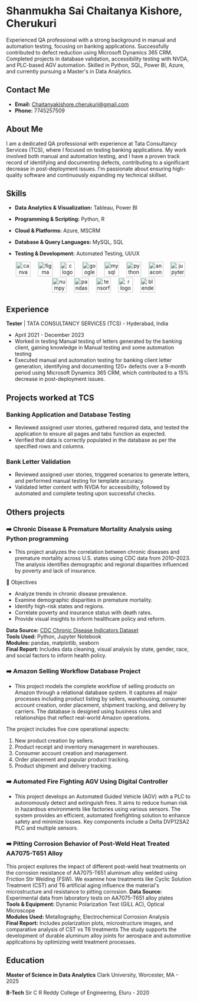 # Shanmukha Sai Chaitanya Kishore, Cherukuri

Experienced QA professional with a strong background in manual and automation testing, focusing on banking applications. Successfully contributed to defect reduction using Microsoft Dynamics 365 CRM. Completed projects in database validation, accessibility testing with NVDA, and PLC-based AGV automation. Skilled in Python, SQL, Power BI, Azure, and currently pursuing a Master's in Data Analytics.

## Contact Me
* **Email:** Chaitanyakishore.cherukuri@gmail.com 
* **Phone:** 7745257509 

## About Me

I am a dedicated QA professional with experience at Tata Consultancy Services (TCS), where I focused on testing banking applications. My work involved both manual and automation testing, and I have a proven track record of identifying and documenting defects, contributing to a significant decrease in post-deployment issues. I'm passionate about ensuring high-quality software and continuously expanding my technical skillset.

## Skills

* **Data Analytics & Visualization:** Tableau, Power BI
* **Programming & Scripting:** Python, R 
* **Cloud & Platforms:** Azure, MSCRM 
* **Database & Query Languages:** MySQL, SQL 
* **Testing & Development:** Automated Testing, UI/UX

  <div align="center">
  <img src="https://cdn.jsdelivr.net/gh/devicons/devicon/icons/canva/canva-original.svg" height="40" alt="canva logo"  />
  <img width="12" />
  <img src="https://cdn.jsdelivr.net/gh/devicons/devicon/icons/figma/figma-original.svg" height="40" alt="figma logo"  />
  <img width="12" />
  <img src="https://cdn.jsdelivr.net/gh/devicons/devicon/icons/c/c-original.svg" height="40" alt="c logo"  />
  <img width="12" />
  <img src="https://cdn.jsdelivr.net/gh/devicons/devicon/icons/google/google-original.svg" height="40" alt="google logo"  />
  <img width="12" />
  <img src="https://cdn.jsdelivr.net/gh/devicons/devicon/icons/mysql/mysql-original.svg" height="40" alt="mysql logo"  />
  <img width="12" />
  <img src="https://cdn.jsdelivr.net/gh/devicons/devicon/icons/python/python-original.svg" height="40" alt="python logo"  />
  <img width="12" />
  <img src="https://cdn.jsdelivr.net/gh/devicons/devicon/icons/anaconda/anaconda-original.svg" height="40" alt="anaconda logo"  />
  <img width="12" />
  <img src="https://cdn.jsdelivr.net/gh/devicons/devicon/icons/jupyter/jupyter-original.svg" height="40" alt="jupyter logo"  />
  <img width="12" />
  <img src="https://cdn.jsdelivr.net/gh/devicons/devicon/icons/numpy/numpy-original.svg" height="40" alt="numpy logo"  />
  <img width="12" />
  <img src="https://cdn.jsdelivr.net/gh/devicons/devicon/icons/pandas/pandas-original.svg" height="40" alt="pandas logo"  />
  <img width="12" />
  <img src="https://cdn.jsdelivr.net/gh/devicons/devicon/icons/tensorflow/tensorflow-original.svg" height="40" alt="tensorflow logo"  />
  <img width="12" />
  <img src="https://cdn.jsdelivr.net/gh/devicons/devicon/icons/r/r-original.svg" height="40" alt="r logo"  />
  <img width="12" />
  <img src="https://cdn.jsdelivr.net/gh/devicons/devicon/icons/blender/blender-original.svg" height="40" alt="blender logo"  />
</div>

###

## Experience

**Tester** | TATA CONSULTANCY SERVICES (TCS) - Hyderabad, India 
* April 2021 - December 2023
* Worked in testing Manual testing of letters generated by the banking client, gaining knowledge in Manual testing and some automation testing
* Executed manual and automation testing for banking client letter generation, identifying and documenting 120+ defects over a 9-month period using Microsoft Dynamics 365 CRM, which contributed to a 15% decrease in post-deployment issues.

## Projects worked at TCS

### Banking Application and Database Testing 
* Reviewed assigned user stories, gathered required data, and tested the application to ensure all pages and tabs function as expected. 
* Verified that data is correctly populated in the database as per the specified rows and columns.

### Bank Letter Validation
* Reviewed assigned user stories, triggered scenarios to generate letters, and performed manual testing for template accuracy.
* Validated letter content with NVDA for accessibility, followed by automated and complete testing upon successful checks. 

## Others projects

### ➡️ Chronic Disease & Premature Mortality Analysis using Python programming

* This project analyzes the correlation between chronic diseases and premature mortality across U.S. states using CDC data from 2010–2023. The analysis identifies demographic and regional disparities influenced by poverty and lack of insurance.

🎯 Objectives
- Analyze trends in chronic disease prevalence.
- Examine demographic disparities in premature mortality.
- Identify high-risk states and regions.
- Correlate poverty and insurance status with death rates.
- Provide visual insights to inform healthcare policy and reform.

**Data Source:** [CDC Chronic Disease Indicators Dataset](https://chronicdata.cdc.gov/Chronic-Disease-Indicators/U-S-Chronic-Disease-Indicators-CDI-2023-Release/g4ie-h725)  
**Tools Used:** Python, Jupyter Notebook  
**Modules:** pandas, matplotlib, seaborn  
**Final Report:** Includes data cleaning, visual analysis by state, gender, race, and social factors to inform health policy.

### ➡️ Amazon Selling Workflow Database Project

* This project models the complete workflow of selling products on Amazon through a relational database system. It captures all major processes including product listing by sellers, warehousing, consumer account creation, order placement, shipment tracking, and delivery by carriers. The database is designed using business rules and relationships that reflect real-world Amazon operations.

The project includes five core operational aspects:
1. New product creation by sellers.
2. Product receipt and inventory management in warehouses.
3. Consumer account creation and management.
4. Order placement and popular product tracking.
5. Product shipment and delivery tracking.


### ➡️ Automated Fire Fighting AGV Using Digital Controller 
* This project develops an Automated Guided Vehicle (AGV) with a PLC to autonomously detect and extinguish fires. It aims to reduce human risk in hazardous environments like factories using various sensors. The system provides an efficient, automated firefighting solution to enhance safety and minimize losses. Key components include a Delta DVP12SA2 PLC and multiple sensors.
  
### ➡️ Pitting Corrosion Behavior of Post-Weld Heat Treated AA7075-T651 Alloy

This project explores the impact of different post-weld heat treatments on the corrosion resistance of AA7075-T651 aluminum alloy welded using Friction Stir Welding (FSW). We examine how treatments like Cyclic Solution Treatment (CST) and T6 artificial aging influence the material's microstructure and resistance to pitting corrosion.
**Data Source:** Experimental data from laboratory tests on AA7075-T651 alloy plates  
**Tools & Equipment:** Dynamic Polarization Test (GILL AC), Optical Microscope  
**Modules Used:** Metallography, Electrochemical Corrosion Analysis  
**Final Report:** Includes polarization plots, microstructure images, and comparative analysis of CST vs T6 treatments
The study supports the development of durable aluminum alloy joints for aerospace and automotive applications by optimizing weld treatment processes.


## Education

**Master of Science in Data Analytics** 
Clark University, Worcester, MA - 2025 

**B-Tech** 
Sir C R Reddy College of Engineering, Eluru - 2020 


